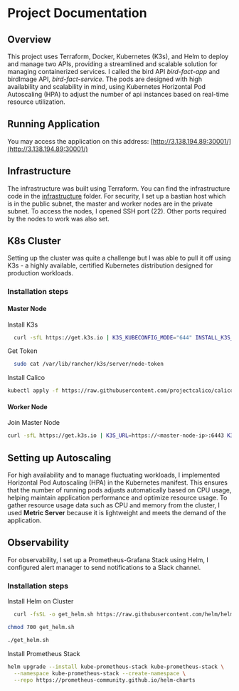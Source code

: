 # Project Documentation

## Overview

This project uses Terraform, Docker, Kubernetes (K3s), and Helm to deploy and manage two APIs, providing a streamlined and scalable solution for managing containerized services. I called the bird API *bird-fact-app* and birdImage API, *bird-fact-service*. The pods are designed with high availability and scalability in mind, using Kubernetes Horizontal Pod Autoscaling (HPA) to adjust the number of api instances based on real-time resource utilization.

## Running Application

You may access the application on this address: [http://3.138.194.89:30001/](http://3.138.194.89:30001/)

## Infrastructure
The infrastructure was built using Terraform. You can find the infrastructure code in the [infrastructure](./infrastructure/) folder. For security, I set up a bastian host which is in the public subnet, the master and worker nodes are in the private subnet. To access the nodes, I opened SSH port (22). Other ports required by the nodes to work was also set.

## K8s Cluster
Setting up the cluster was quite a challenge but I was able to pull it off using K3s - a highly available, certified Kubernetes distribution designed for production workloads.

### Installation steps

#### Master Node 

Install K3s
``` bash
  curl -sfL https://get.k3s.io | K3S_KUBECONFIG_MODE="644" INSTALL_K3S_EXEC="--flannel-backend=none --cluster-cidr=192.168.0.0/16 --disable-network-policy --disable=traefik" sh -
  ```

Get Token
``` bash
  sudo cat /var/lib/rancher/k3s/server/node-token
```

Install Calico

``` bash
kubectl apply -f https://raw.githubusercontent.com/projectcalico/calico/v3.28.2/manifests/calico.yaml
```
#### Worker Node 

Join Master Node

``` bash
curl -sfL https://get.k3s.io | K3S_URL=https://<master-node-ip>:6443 K3S_TOKEN=<Token> sh -
```

## Setting up Autoscaling
For high availability and to manage fluctuating workloads, I implemented Horizontal Pod Autoscaling (HPA) in the Kubernetes manifest. This ensures that the number of running pods adjusts automatically based on CPU usage, helping maintain application performance and optimize resource usage. To gather resource usage data such as CPU and memory from the cluster, I used **Metric Server** because it is lightweight and meets the demand of the application.


## Observability

For observability, I set up a Prometheus-Grafana Stack using Helm, I configured alert manager to send notifications to a Slack channel.

### Installation steps

Install Helm on Cluster

``` bash
  curl -fsSL -o get_helm.sh https://raw.githubusercontent.com/helm/helm/main/scripts/get-helm-3
```
``` bash
chmod 700 get_helm.sh
```
``` bash
./get_helm.sh
```

Install Prometheus Stack

``` bash
helm upgrade --install kube-prometheus-stack kube-prometheus-stack \
  --namespace kube-prometheus-stack --create-namespace \
  --repo https://prometheus-community.github.io/helm-charts
  ```
